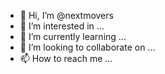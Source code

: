 - 👋 Hi, I’m @nextmovers
- 👀 I’m interested in ...
- 🌱 I’m currently learning ...
- 💞️ I’m looking to collaborate on ...
- 📫 How to reach me ...

<!---
nextmovers/nextmovers is a ✨ special ✨ repository because its `README.md` (this file) appears on your GitHub profile.
You can click the Preview link to take a look at your changes.
--->
